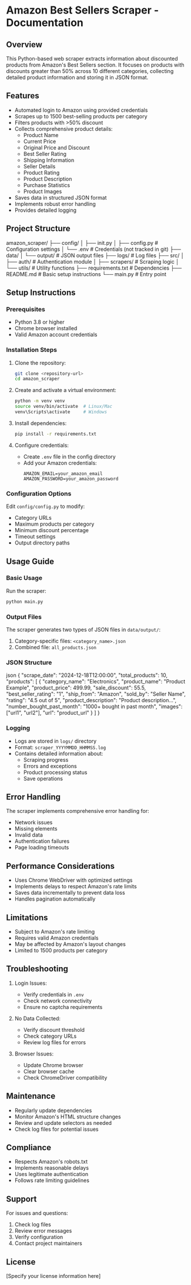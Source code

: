 # Amazon Best Sellers Scraper - Documentation

## Overview
This Python-based web scraper extracts information about discounted products from Amazon's Best Sellers section. It focuses on products with discounts greater than 50% across 10 different categories, collecting detailed product information and storing it in JSON format.

## Features
- Automated login to Amazon using provided credentials
- Scrapes up to 1500 best-selling products per category
- Filters products with >50% discount
- Collects comprehensive product details:
  - Product Name
  - Current Price
  - Original Price and Discount
  - Best Seller Rating
  - Shipping Information
  - Seller Details
  - Product Rating
  - Product Description
  - Purchase Statistics
  - Product Images
- Saves data in structured JSON format
- Implements robust error handling
- Provides detailed logging

## Project Structure 
amazon_scraper/
├── config/
│ ├── init.py
│ ├── config.py # Configuration settings
│ └── .env # Credentials (not tracked in git)
├── data/
│ └── output/ # JSON output files
├── logs/ # Log files
├── src/
│ ├── auth/ # Authentication module
│ ├── scrapers/ # Scraping logic
│ └── utils/ # Utility functions
├── requirements.txt # Dependencies
├── README.md # Basic setup instructions
└── main.py # Entry point


## Setup Instructions

### Prerequisites
- Python 3.8 or higher
- Chrome browser installed
- Valid Amazon account credentials

### Installation Steps
1. Clone the repository:
   ```bash
   git clone <repository-url>
   cd amazon_scraper
   ```

2. Create and activate a virtual environment:
   ```bash
   python -m venv venv
   source venv/bin/activate  # Linux/Mac
   venv\Scripts\activate     # Windows
   ```

3. Install dependencies:
   ```bash
   pip install -r requirements.txt
   ```

4. Configure credentials:
   - Create `.env` file in the config directory
   - Add your Amazon credentials:
     ```
     AMAZON_EMAIL=your_amazon_email
     AMAZON_PASSWORD=your_amazon_password
     ```

### Configuration Options
Edit `config/config.py` to modify:
- Category URLs
- Maximum products per category
- Minimum discount percentage
- Timeout settings
- Output directory paths

## Usage Guide

### Basic Usage
Run the scraper:
```bash
python main.py
```

### Output Files
The scraper generates two types of JSON files in `data/output/`:
1. Category-specific files: `<category_name>.json`
2. Combined file: `all_products.json`

### JSON Structure
json
{
"scrape_date": "2024-12-18T12:00:00",
"total_products": 10,
"products": [
{
"category_name": "Electronics",
"product_name": "Product Example",
"product_price": 499.99,
"sale_discount": 55.5,
"best_seller_rating": "1",
"ship_from": "Amazon",
"sold_by": "Seller Name",
"rating": "4.5 out of 5",
"product_description": "Product description...",
"number_bought_past_month": "1000+ bought in past month",
"images": ["url1", "url2"],
"url": "product_url"
}
]
}


### Logging
- Logs are stored in `logs/` directory
- Format: `scraper_YYYYMMDD_HHMMSS.log`
- Contains detailed information about:
  - Scraping progress
  - Errors and exceptions
  - Product processing status
  - Save operations

## Error Handling
The scraper implements comprehensive error handling for:
- Network issues
- Missing elements
- Invalid data
- Authentication failures
- Page loading timeouts

## Performance Considerations
- Uses Chrome WebDriver with optimized settings
- Implements delays to respect Amazon's rate limits
- Saves data incrementally to prevent data loss
- Handles pagination automatically

## Limitations
- Subject to Amazon's rate limiting
- Requires valid Amazon credentials
- May be affected by Amazon's layout changes
- Limited to 1500 products per category

## Troubleshooting
1. Login Issues:
   - Verify credentials in `.env`
   - Check network connectivity
   - Ensure no captcha requirements

2. No Data Collected:
   - Verify discount threshold
   - Check category URLs
   - Review log files for errors

3. Browser Issues:
   - Update Chrome browser
   - Clear browser cache
   - Check ChromeDriver compatibility

## Maintenance
- Regularly update dependencies
- Monitor Amazon's HTML structure changes
- Review and update selectors as needed
- Check log files for potential issues

## Compliance
- Respects Amazon's robots.txt
- Implements reasonable delays
- Uses legitimate authentication
- Follows rate limiting guidelines

## Support
For issues and questions:
1. Check log files
2. Review error messages
3. Verify configuration
4. Contact project maintainers

## License
[Specify your license information here]